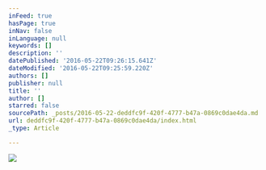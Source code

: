 ```yaml
---
inFeed: true
hasPage: true
inNav: false
inLanguage: null
keywords: []
description: ''
datePublished: '2016-05-22T09:26:15.641Z'
dateModified: '2016-05-22T09:25:59.220Z'
authors: []
publisher: null
title: ''
author: []
starred: false
sourcePath: _posts/2016-05-22-deddfc9f-420f-4777-b47a-0869c0dae4da.md
url: deddfc9f-420f-4777-b47a-0869c0dae4da/index.html
_type: Article

---
```

![](https://the-grid-user-content.s3-us-west-2.amazonaws.com/b33dd792-92cd-4da9-af14-335054ae09ef.png)